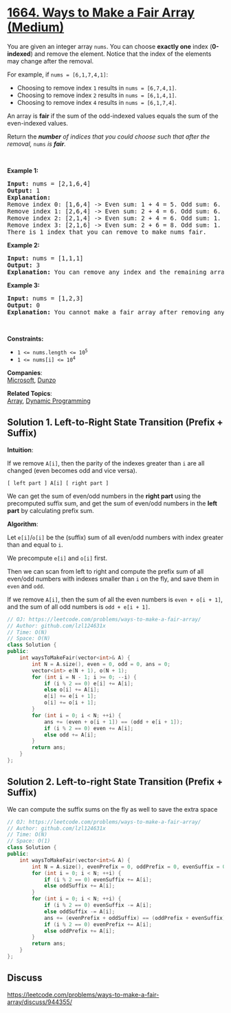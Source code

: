 # [1664. Ways to Make a Fair Array (Medium)](https://leetcode.com/problems/ways-to-make-a-fair-array/)

<p>You are given an integer array&nbsp;<code>nums</code>. You can choose <strong>exactly one</strong> index (<strong>0-indexed</strong>) and remove the element. Notice that the index of the elements may change after the removal.</p>

<p>For example, if <code>nums = [6,1,7,4,1]</code>:</p>

<ul>
	<li>Choosing to remove index <code>1</code> results in <code>nums = [6,7,4,1]</code>.</li>
	<li>Choosing to remove index <code>2</code> results in <code>nums = [6,1,4,1]</code>.</li>
	<li>Choosing to remove index <code>4</code> results in <code>nums = [6,1,7,4]</code>.</li>
</ul>

<p>An array is <strong>fair</strong> if the sum of the odd-indexed values equals the sum of the even-indexed values.</p>

<p>Return the <em><strong>number</strong> of indices that you could choose such that after the removal, </em><code>nums</code><em> </em><em>is <strong>fair</strong>. </em></p>

<p>&nbsp;</p>
<p><strong>Example 1:</strong></p>

<pre><strong>Input:</strong> nums = [2,1,6,4]
<strong>Output:</strong> 1
<strong>Explanation:</strong>
Remove index 0: [1,6,4] -&gt; Even sum: 1 + 4 = 5. Odd sum: 6. Not fair.
Remove index 1: [2,6,4] -&gt; Even sum: 2 + 4 = 6. Odd sum: 6. Fair.
Remove index 2: [2,1,4] -&gt; Even sum: 2 + 4 = 6. Odd sum: 1. Not fair.
Remove index 3: [2,1,6] -&gt; Even sum: 2 + 6 = 8. Odd sum: 1. Not fair.
There is 1 index that you can remove to make nums fair.
</pre>

<p><strong>Example 2:</strong></p>

<pre><strong>Input:</strong> nums = [1,1,1]
<strong>Output:</strong> 3
<strong>Explanation:</strong>&nbsp;You can remove any index and the remaining array is fair.
</pre>

<p><strong>Example 3:</strong></p>

<pre><strong>Input:</strong> nums = [1,2,3]
<strong>Output:</strong> 0
<strong>Explanation:</strong>&nbsp;You cannot make a fair array after removing any index.
</pre>

<p>&nbsp;</p>
<p><strong>Constraints:</strong></p>

<ul>
	<li><code>1 &lt;= nums.length &lt;= 10<sup>5</sup></code></li>
	<li><code>1 &lt;= nums[i] &lt;= 10<sup>4</sup></code></li>
</ul>


**Companies**:  
[Microsoft](https://leetcode.com/company/microsoft), [Dunzo](https://leetcode.com/company/dunzo)

**Related Topics**:  
[Array](https://leetcode.com/tag/array/), [Dynamic Programming](https://leetcode.com/tag/dynamic-programming/)

## Solution 1. Left-to-Right State Transition (Prefix + Suffix)

**Intuition**: 

If we remove `A[i]`, then the parity of the indexes greater than `i` are all changed (even becomes odd and vice versa). 

```
[ left part ] A[i] [ right part ]
```

We can get the sum of even/odd numbers in the **right part** using the precomputed suffix sum, and get the sum of even/odd numbers in the **left part** by calculating prefix sum.

**Algorithm**:

Let `e[i]`/`o[i]` be the (suffix) sum of all even/odd numbers with index greater than and equal to `i`.

We precompute `e[i]` and `o[i]` first.

Then we can scan from left to right and compute the prefix sum of all even/odd numbers with indexes smaller than `i` on the fly, and save them in `even` and `odd`.

If we remove `A[i]`, then the sum of all the even numbers is `even + o[i + 1]`, and the sum of all odd numbers is `odd + e[i + 1]`.

```cpp
// OJ: https://leetcode.com/problems/ways-to-make-a-fair-array/
// Author: github.com/lzl124631x
// Time: O(N)
// Space: O(N)
class Solution {
public:
    int waysToMakeFair(vector<int>& A) {
        int N = A.size(), even = 0, odd = 0, ans = 0;
        vector<int> e(N + 1), o(N + 1);
        for (int i = N - 1; i >= 0; --i) {
            if (i % 2 == 0) e[i] += A[i];
            else o[i] += A[i];
            e[i] += e[i + 1];
            o[i] += o[i + 1];
        }
        for (int i = 0; i < N; ++i) {
            ans += (even + o[i + 1]) == (odd + e[i + 1]);
            if (i % 2 == 0) even += A[i];
            else odd += A[i];
        }
        return ans;
    }
};
```

## Solution 2. Left-to-right State Transition (Prefix + Suffix)

We can compute the suffix sums on the fly as well to save the extra space

```cpp
// OJ: https://leetcode.com/problems/ways-to-make-a-fair-array/
// Author: github.com/lzl124631x
// Time: O(N)
// Space: O(1)
class Solution {
public:
    int waysToMakeFair(vector<int>& A) {
        int N = A.size(), evenPrefix = 0, oddPrefix = 0, evenSuffix = 0, oddSuffix = 0, ans = 0;
        for (int i = 0; i < N; ++i) {
            if (i % 2 == 0) evenSuffix += A[i];
            else oddSuffix += A[i];
        }
        for (int i = 0; i < N; ++i) {
            if (i % 2 == 0) evenSuffix -= A[i];
            else oddSuffix -= A[i];
            ans += (evenPrefix + oddSuffix) == (oddPrefix + evenSuffix);
            if (i % 2 == 0) evenPrefix += A[i];
            else oddPrefix += A[i];
        }
        return ans;
    }
};
```

## Discuss

https://leetcode.com/problems/ways-to-make-a-fair-array/discuss/944355/